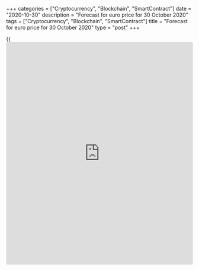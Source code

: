 +++
categories = ["Cryptocurrency", "Blockchain", "SmartContract"]
date = "2020-10-30"
description = "Forecast for euro price for 30 October 2020"
tags = ["Cryptocurrency", "Blockchain", "SmartContract"]
title = "Forecast for euro price for 30 October 2020"
type = "post"
+++

{{<iframe id="large-banner" src="https://www.bounty.group/#slide=28.0" width="100%" height="600" scrolling="no" style="border: 0px solid rgb(216, 221, 230); border-radius: 3px;">}}

2020-10-30

2020-10-30

Euro: practice makes perfect. Analysis as of 30.10.2020Dmitri Demidenko

Christine Lagarde’s dovish rhetoric only speeded up the euro’s collapse.
Investors are worried the S&P 500 and [EURUSD][1] may fall again like it
was in March. Let’s discuss that and make a trading plan.

## Monthly fundamental forecast for the euro

Fear is ruling the market and [history](https://www.fixpro.org/post/chargeless-historical-data-api-backtesting/) repeats itself. These two
principles explain the best the [EURUSD][1]’s fall in four consecutive
trading sessions. The pair’s quotes dropped to two-month lows, while
their collapse on 29 October became the worst since 21 September.
Investors may blame good statistics on the US’ Q3 GDP and the ECB’s
hints about a monetary stimulus expansion. However, we know the market
has expected that, and therefore, we need to find some other reasons.

Never before has the European Central bank expressed its intention to
soften monetary [policy](https://www.fintechee.com/policy/) so clearly. At a press conference, Christine
Lagarde said that the Executive Board would undoubtedly approve of a new
stimulus in December since the second wave and lockdown threatened the
EU economy with a double recession. The GDP’s recovery isn’t as fast as
expected and monetary [policy](https://www.fintechee.com/policy/) should therefore be corrected. The ECB took
action during the first coronavirus wave, and it will do so during the
second one.

The hint is transparent. The forward market is pointing to the ECB’s
rate cut. However, all this was predictable: both the €500 billion QE
extension in December and the pandemic’s negative impact on the
economy’s recovery. At the same time, a softer monetary [policy](https://www.fintechee.com/policy/) won’t be
a relief in the circumstances where banks phase out crediting amid
growing bad debt. According to Citigroup’s research, the European bank
will buy up €460 billion in bonds in 2021, which will be more than the
eurozone’s net asset issuance value of €405 billion. Investors’ fight
for bonds will be harsh, which will raise demand for the euro and boost
the [EURUSD][1]’s growth.

### Bond issuance and ECB buyouts

 _Source: Financial Times._

The US’ Q3 GDP grew 33.1%, hence the euro’s fall suspension. The upbeat
statistics slowed down stock indexes’ slump for a while. Thus, the [S&P
500][2] didn’t update its September’s low and the [EURUSD][1]’s bulls
got an advantage.

Investors are much concerned about a record-high increase in new Covid
cases in the USA and severe restrictions in Germany, France, and other
European countries. They don’t exclude the US stock market’s collapse,
similar to March’s. On the one hand, fear grows as the eurozone’s
switched faster to a new lockdown and hence a chance of fewer losses. On
the other hand, this fact allows counting on the EURUSD’s recovery like
it was in July-August.

### COVID-19 cases in the USA



 _Source: Bloomberg._

### Monthly trading plan for [ **EURUSD**][1]

Thus, the market forgot about the US election and focused on the
pandemic. If the [S&P 500][2] manages to correct, the [EURUSD][1]’s fall
to 1.155 and 1.14 should be bought up. On the contrary, the euro will
claw back losses faster if US stock market bulls manage to counter-
attack amid Joe Biden’s victory and vaccine [news](https://www.letsplayfx.com/blog/forex-news-website/). However, the euro’s
fans need to bring quotes back above 1.173 first.

* * *

P.S. Did you like my article? Share it in social networks: it will be
the best “thank you" :)

Ask me questions and comment below. I’ll be glad to answer your
questions and give necessary explanations.

 **Useful links:**

  * I recommend trying to trade with a reliable broker [here][3]. The system allows you to trade by yourself or copy successful traders from all across the globe.
  * Use my promo-code BLOG for getting deposit bonus 50% on LiteForex platform. Just enter this code in the appropriate field while [depositing][4] your trading account.
  * Telegram chat for traders: <t.me/liteforexengchat>. We are sharing the signals and trading experience
  * Telegram channel with high-quality analytics, Forex reviews, training articles, and other useful things for traders <t.me/liteforex>





## Price chart of EURUSD in real time mode

The content of this article reflects the author’s opinion and does not
necessarily reflect the official position of LiteForex. The material
published on this page is provided for informational purposes only and
should not be considered as the provision of investment advice for the
purposes of Directive 2004/39/EC.

Rate this article:

{{value}}

( {{count}} {{title}} )

   1. my.liteforex.com/trading/chart?symbol=EURUSD&returnUrl=true
   2. my.liteforex.com/trading/chart?symbol=SPX&returnUrl=true
   3. my.liteforex.com/?category=analysts-opinions&slug=euro-practice-makes-perfect-analysis-as-of-30102020&openPopup=%2Fregistration%2Fpopup&utm_source=blog&utm_medium=article&utm_campaign=bonus
   4. my.liteforex.com/deposit/?category=analysts-opinions&slug=euro-practice-makes-perfect-analysis-as-of-30102020&promo_code=BLOG&utm_source=blog&utm_medium=article&utm_campaign=bonus